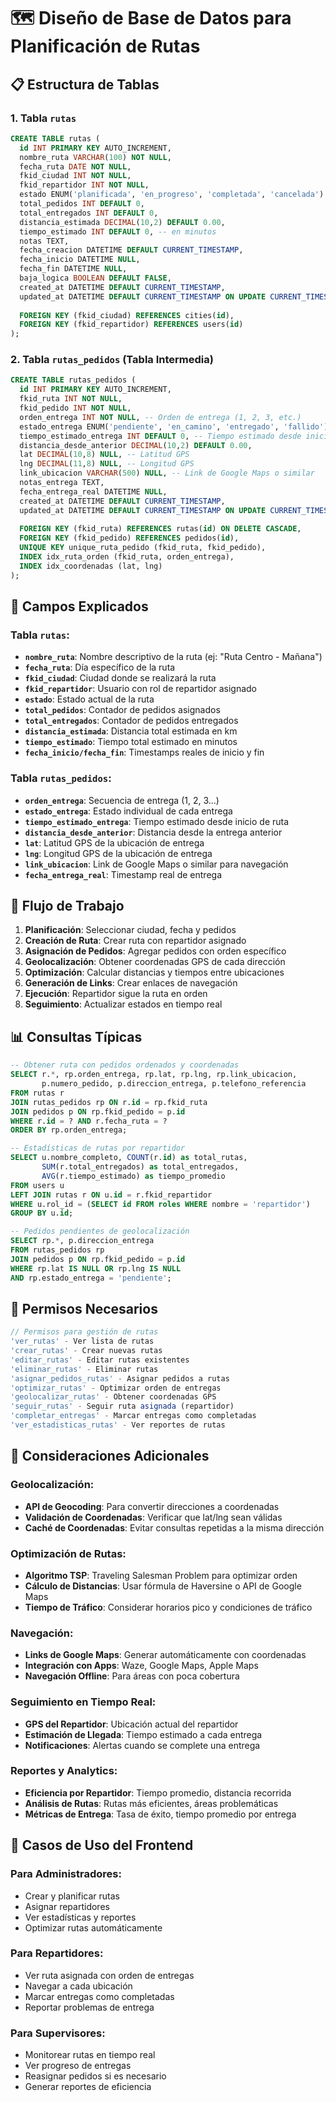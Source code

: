 # 🗺️ Diseño de Base de Datos para Planificación de Rutas

## 📋 **Estructura de Tablas**

### **1. Tabla `rutas`**
```sql
CREATE TABLE rutas (
  id INT PRIMARY KEY AUTO_INCREMENT,
  nombre_ruta VARCHAR(100) NOT NULL,
  fecha_ruta DATE NOT NULL,
  fkid_ciudad INT NOT NULL,
  fkid_repartidor INT NOT NULL,
  estado ENUM('planificada', 'en_progreso', 'completada', 'cancelada') DEFAULT 'planificada',
  total_pedidos INT DEFAULT 0,
  total_entregados INT DEFAULT 0,
  distancia_estimada DECIMAL(10,2) DEFAULT 0.00,
  tiempo_estimado INT DEFAULT 0, -- en minutos
  notas TEXT,
  fecha_creacion DATETIME DEFAULT CURRENT_TIMESTAMP,
  fecha_inicio DATETIME NULL,
  fecha_fin DATETIME NULL,
  baja_logica BOOLEAN DEFAULT FALSE,
  created_at DATETIME DEFAULT CURRENT_TIMESTAMP,
  updated_at DATETIME DEFAULT CURRENT_TIMESTAMP ON UPDATE CURRENT_TIMESTAMP,
  
  FOREIGN KEY (fkid_ciudad) REFERENCES cities(id),
  FOREIGN KEY (fkid_repartidor) REFERENCES users(id)
);
```

### **2. Tabla `rutas_pedidos` (Tabla Intermedia)**
```sql
CREATE TABLE rutas_pedidos (
  id INT PRIMARY KEY AUTO_INCREMENT,
  fkid_ruta INT NOT NULL,
  fkid_pedido INT NOT NULL,
  orden_entrega INT NOT NULL, -- Orden de entrega (1, 2, 3, etc.)
  estado_entrega ENUM('pendiente', 'en_camino', 'entregado', 'fallido') DEFAULT 'pendiente',
  tiempo_estimado_entrega INT DEFAULT 0, -- Tiempo estimado desde inicio de ruta
  distancia_desde_anterior DECIMAL(10,2) DEFAULT 0.00,
  lat DECIMAL(10,8) NULL, -- Latitud GPS
  lng DECIMAL(11,8) NULL, -- Longitud GPS
  link_ubicacion VARCHAR(500) NULL, -- Link de Google Maps o similar
  notas_entrega TEXT,
  fecha_entrega_real DATETIME NULL,
  created_at DATETIME DEFAULT CURRENT_TIMESTAMP,
  updated_at DATETIME DEFAULT CURRENT_TIMESTAMP ON UPDATE CURRENT_TIMESTAMP,
  
  FOREIGN KEY (fkid_ruta) REFERENCES rutas(id) ON DELETE CASCADE,
  FOREIGN KEY (fkid_pedido) REFERENCES pedidos(id),
  UNIQUE KEY unique_ruta_pedido (fkid_ruta, fkid_pedido),
  INDEX idx_ruta_orden (fkid_ruta, orden_entrega),
  INDEX idx_coordenadas (lat, lng)
);
```

## 🎯 **Campos Explicados**

### **Tabla `rutas`:**
- **`nombre_ruta`**: Nombre descriptivo de la ruta (ej: "Ruta Centro - Mañana")
- **`fecha_ruta`**: Día específico de la ruta
- **`fkid_ciudad`**: Ciudad donde se realizará la ruta
- **`fkid_repartidor`**: Usuario con rol de repartidor asignado
- **`estado`**: Estado actual de la ruta
- **`total_pedidos`**: Contador de pedidos asignados
- **`total_entregados`**: Contador de pedidos entregados
- **`distancia_estimada`**: Distancia total estimada en km
- **`tiempo_estimado`**: Tiempo total estimado en minutos
- **`fecha_inicio/fecha_fin`**: Timestamps reales de inicio y fin

### **Tabla `rutas_pedidos`:**
- **`orden_entrega`**: Secuencia de entrega (1, 2, 3...)
- **`estado_entrega`**: Estado individual de cada entrega
- **`tiempo_estimado_entrega`**: Tiempo estimado desde inicio de ruta
- **`distancia_desde_anterior`**: Distancia desde la entrega anterior
- **`lat`**: Latitud GPS de la ubicación de entrega
- **`lng`**: Longitud GPS de la ubicación de entrega
- **`link_ubicacion`**: Link de Google Maps o similar para navegación
- **`fecha_entrega_real`**: Timestamp real de entrega

## 🔄 **Flujo de Trabajo**

1. **Planificación**: Seleccionar ciudad, fecha y pedidos
2. **Creación de Ruta**: Crear ruta con repartidor asignado
3. **Asignación de Pedidos**: Agregar pedidos con orden específico
4. **Geolocalización**: Obtener coordenadas GPS de cada dirección
5. **Optimización**: Calcular distancias y tiempos entre ubicaciones
6. **Generación de Links**: Crear enlaces de navegación
7. **Ejecución**: Repartidor sigue la ruta en orden
8. **Seguimiento**: Actualizar estados en tiempo real

## 📊 **Consultas Típicas**

```sql
-- Obtener ruta con pedidos ordenados y coordenadas
SELECT r.*, rp.orden_entrega, rp.lat, rp.lng, rp.link_ubicacion,
       p.numero_pedido, p.direccion_entrega, p.telefono_referencia
FROM rutas r
JOIN rutas_pedidos rp ON r.id = rp.fkid_ruta
JOIN pedidos p ON rp.fkid_pedido = p.id
WHERE r.id = ? AND r.fecha_ruta = ?
ORDER BY rp.orden_entrega;

-- Estadísticas de rutas por repartidor
SELECT u.nombre_completo, COUNT(r.id) as total_rutas,
       SUM(r.total_entregados) as total_entregados,
       AVG(r.tiempo_estimado) as tiempo_promedio
FROM users u
LEFT JOIN rutas r ON u.id = r.fkid_repartidor
WHERE u.rol_id = (SELECT id FROM roles WHERE nombre = 'repartidor')
GROUP BY u.id;

-- Pedidos pendientes de geolocalización
SELECT rp.*, p.direccion_entrega
FROM rutas_pedidos rp
JOIN pedidos p ON rp.fkid_pedido = p.id
WHERE rp.lat IS NULL OR rp.lng IS NULL
AND rp.estado_entrega = 'pendiente';
```

## 🎯 **Permisos Necesarios**

```javascript
// Permisos para gestión de rutas
'ver_rutas' - Ver lista de rutas
'crear_rutas' - Crear nuevas rutas
'editar_rutas' - Editar rutas existentes
'eliminar_rutas' - Eliminar rutas
'asignar_pedidos_rutas' - Asignar pedidos a rutas
'optimizar_rutas' - Optimizar orden de entregas
'geolocalizar_rutas' - Obtener coordenadas GPS
'seguir_rutas' - Seguir ruta asignada (repartidor)
'completar_entregas' - Marcar entregas como completadas
'ver_estadisticas_rutas' - Ver reportes de rutas
```

## 🔧 **Consideraciones Adicionales**

### **Geolocalización:**
- **API de Geocoding**: Para convertir direcciones a coordenadas
- **Validación de Coordenadas**: Verificar que lat/lng sean válidas
- **Caché de Coordenadas**: Evitar consultas repetidas a la misma dirección

### **Optimización de Rutas:**
- **Algoritmo TSP**: Traveling Salesman Problem para optimizar orden
- **Cálculo de Distancias**: Usar fórmula de Haversine o API de Google Maps
- **Tiempo de Tráfico**: Considerar horarios pico y condiciones de tráfico

### **Navegación:**
- **Links de Google Maps**: Generar automáticamente con coordenadas
- **Integración con Apps**: Waze, Google Maps, Apple Maps
- **Navegación Offline**: Para áreas con poca cobertura

### **Seguimiento en Tiempo Real:**
- **GPS del Repartidor**: Ubicación actual del repartidor
- **Estimación de Llegada**: Tiempo estimado a cada entrega
- **Notificaciones**: Alertas cuando se complete una entrega

### **Reportes y Analytics:**
- **Eficiencia por Repartidor**: Tiempo promedio, distancia recorrida
- **Análisis de Rutas**: Rutas más eficientes, áreas problemáticas
- **Métricas de Entrega**: Tasa de éxito, tiempo promedio por entrega

## 📱 **Casos de Uso del Frontend**

### **Para Administradores:**
- Crear y planificar rutas
- Asignar repartidores
- Ver estadísticas y reportes
- Optimizar rutas automáticamente

### **Para Repartidores:**
- Ver ruta asignada con orden de entregas
- Navegar a cada ubicación
- Marcar entregas como completadas
- Reportar problemas de entrega

### **Para Supervisores:**
- Monitorear rutas en tiempo real
- Ver progreso de entregas
- Reasignar pedidos si es necesario
- Generar reportes de eficiencia
